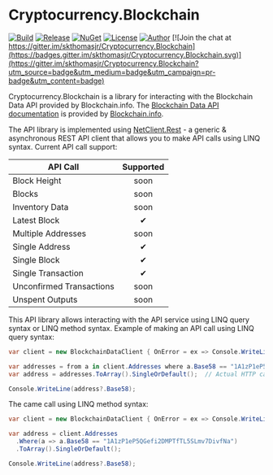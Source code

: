 # Cryptocurrency.Blockchain

[![Build](https://ci.appveyor.com/api/projects/status/y1rox466gbqe3j98?svg=true)](https://ci.appveyor.com/project/skthomasjr/cryptocurrency-blockchain)
[![Release](https://img.shields.io/github/release/skthomasjr/Cryptocurrency.Blockchain.svg?maxAge=2592000)](https://github.com/skthomasjr/Cryptocurrency.Blockchain/releases)
[![NuGet](https://img.shields.io/nuget/v/Cryptocurrency.Blockchain.svg)](https://www.nuget.org/packages/Cryptocurrency.Blockchain)
[![License](https://img.shields.io/github/license/skthomasjr/Cryptocurrency.Blockchain.svg?maxAge=2592000)](LICENSE.md)
[![Author](https://img.shields.io/badge/author-Scott%20K.%20Thomas%2C%20Jr.-blue.svg?maxAge=2592000)](https://www.linkedin.com/in/skthomasjr)
[![Join the chat at https://gitter.im/skthomasjr/Cryptocurrency.Blockchain](https://badges.gitter.im/skthomasjr/Cryptocurrency.Blockchain.svg)](https://gitter.im/skthomasjr/Cryptocurrency.Blockchain?utm_source=badge&utm_medium=badge&utm_campaign=pr-badge&utm_content=badge)

Cryptocurrency.Blockchain is a library for interacting with the Blockchain Data API provided by Blockchain.info. The [Blockchain Data API documentation](https://blockchain.info/api/blockchain_api) is provided by [Blockchain.info](https://blockchain.info).

The API library is implemented using [NetClient.Rest](https://github.com/skthomasjr/NetClient.Rest) - a generic & asynchronous REST API client that allows you to make API calls using LINQ syntax. Current API call support:

API Call | Supported
--- | :---:
Block Height | soon
Blocks | soon
Inventory Data | soon
Latest Block | ✔
Multiple Addresses | soon
Single Address | ✔
Single Block | ✔
Single Transaction | ✔
Unconfirmed Transactions | soon
Unspent Outputs | soon

This API library allows interacting with the API service using LINQ query syntax or LINQ method syntax. Example of making an API call using LINQ query syntax:
```c#
var client = new BlockchainDataClient { OnError = ex => Console.WriteLine(ex.Message) };

var addresses = from a in client.Addresses where a.Base58 == "1A1zP1eP5QGefi2DMPTfTL5SLmv7DivfNa" select a;
var address = addresses.ToArray().SingleOrDefault();  // Actual HTTP call not made until we enumerate here.

Console.WriteLine(address?.Base58);
```
The came call using LINQ method syntax:
```c#
var client = new BlockchainDataClient { OnError = ex => Console.WriteLine(ex.Message) };

var address = client.Addresses
  .Where(a => a.Base58 == "1A1zP1eP5QGefi2DMPTfTL5SLmv7DivfNa")
  .ToArray().SingleOrDefault();

Console.WriteLine(address?.Base58);
```
